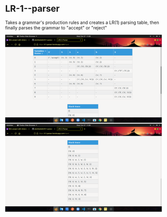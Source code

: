 # LR-1--parser
Takes a grammar's production rules and creates a LR(1) parsing table, then finally parses the grammar to "accept" or "reject"

![img1](./static/img1.png)
![img2](./static/img2.png)